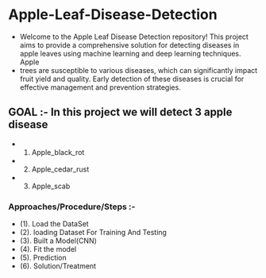 # Apple-Leaf-Disease-Detection
  - Welcome to the Apple Leaf Disease Detection repository! This project aims to provide a comprehensive solution for detecting diseases in apple leaves using machine learning and deep learning techniques. Apple 
  - trees are susceptible to various diseases, which can significantly impact fruit yield and quality. Early detection of these diseases is crucial for effective management and prevention strategies.

## GOAL :- In this project we will detect 3 apple disease
  - 1. Apple_black_rot
  - 2. Apple_cedar_rust
  - 3. Apple_scab
   
### Approaches/Procedure/Steps :-
  - (1). Load the DataSet
  - (2). loading Dataset For Training And Testing
  - (3). Built a Model(CNN)
  - (4). Fit the model
  - (5). Prediction
  - (6). Solution/Treatment

